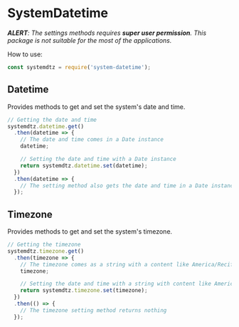 # SystemDatetime

_**ALERT**: The settings methods requires **super user permission**. This package is not suitable for the most of the applications._

How to use:

```javascript
const systemdtz = require('system-datetime');
```

## Datetime

Provides methods to get and set the system's date and time.

```javascript
// Getting the date and time
systemdtz.datetime.get()
  .then(datetime => {
    // The date and time comes in a Date instance
    datetime;

    // Setting the date and time with a Date instance
    return systemdtz.datetime.set(datetime);
  })
  .then(datetime => {
    // The setting method also gets the date and time in a Date instance
  });
```

## Timezone

Provides methods to get and set the system's timezone.

```javascript
// Getting the timezone
systemdtz.timezone.get()
  .then(timezone => {
    // The timezone comes as a string with a content like America/Recife
    timezone;

    // Setting the date and time with a string with content like America/Recife
    return systemdtz.timezone.set(timezone);
  })
  .then(() => {
    // The timezone setting method returns nothing
  });
```
